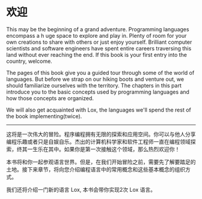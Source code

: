 # 欢迎

This may be the beginning of a grand adventure. Programming languages encompass a h
uge space to explore and play in. Plenty of room for your own creations to share with others or just enjoy yourself. Brilliant computer scientists and software engineers have spent entire careers traversing this land without ever reaching the end. If this book is your first entry into the country, welcome.

The pages of this book give you a guided tour through some of the world of languages. But before we strap on our hiking boots and venture out, we should familiarize ourselves with the territory. The chapters in this part introduce you to the basic concepts used by programming languages and how those concepts are organized.

We will also get acquainted with Lox, the languages we'll spend the rest of the book implementing(twice).


---

这将是一次伟大的冒险。程序编程拥有无限的探索和应用空间。你可以与他人分享编程乐趣或者只是自娱自乐。杰出的计算机科学家和软件工程师一直在编程领域探索，终其一生乐在其中。如果你是第一次接触这个领域，那么热烈欢迎你！

本书将和你一起参观语言世界。但是，在我们开始冒险之前，需要先了解要踏足的土地。接下来章节，将向您介绍编程语言中的常用概念和这些基本概念的组织方式。

我们还将介绍一门新的语言 Lox, 本书会带你实现2次 Lox 语言。
